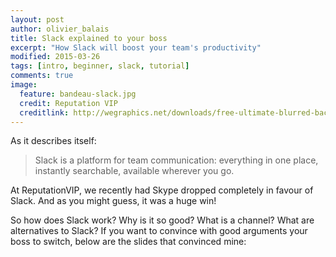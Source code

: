 ```yaml
---
layout: post
author: olivier_balais
title: Slack explained to your boss
excerpt: "How Slack will boost your team's productivity"
modified: 2015-03-26
tags: [intro, beginner, slack, tutorial]
comments: true
image:
  feature: bandeau-slack.jpg
  credit: Reputation VIP
  creditlink: http://wegraphics.net/downloads/free-ultimate-blurred-background-pack/
---
```


As it describes itself:

> Slack is a platform for team communication: everything in one place, instantly searchable, available wherever you go.

At ReputationVIP, we recently had Skype dropped completely in favour of Slack. And as you might guess, it was a huge win!

So how does Slack work? Why is it so good? What is a channel? What are alternatives to Slack? If you want to convince with good
arguments your boss to switch, below are the slides that convinced mine:

<script async class="speakerdeck-embed" data-id="0fc2069351ce47b1b24ba20fcc65027f" data-ratio="1.77777777777778" src="//speakerdeck.com/assets/embed.js"></script>

